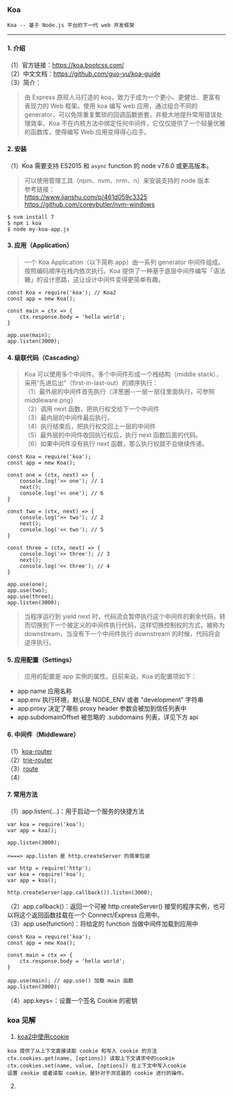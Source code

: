 ### Koa
    Koa -- 基于 Node.js 平台的下一代 web 开发框架
---
#### 1. 介绍
（1）官方链接：https://koa.bootcss.com/  
（2）中文文档：https://github.com/guo-yu/koa-guide  
（3）简介：  
> 由 Express 原班人马打造的 koa，致力于成为一个更小、更健壮、更富有表现力的 Web 框架。使用 koa 编写 web 应用，通过组合不同的 generator，可以免除重复繁琐的回调函数嵌套，并极大地提升常用错误处理效率。Koa 不在内核方法中绑定任何中间件，它仅仅提供了一个轻量优雅的函数库，使得编写 Web 应用变得得心应手。

#### 2. 安装
（1）Koa 需要支持 ES2015 和 `async` function 的 node v7.6.0 或更高版本。
> 可以使用管理工具（npm、nvm、nrm、n）来安装支持的 node 版本<br>
参考链接：  
https://www.jianshu.com/p/461d059c3325 <br>
https://github.com/coreybutler/nvm-windows <br>
```
$ nvm install 7
$ npm i koa
$ node my-koa-app.js
```

#### 3. 应用（Application）
> 一个 Koa Application（以下简称 app）由一系列 generator 中间件组成。按照编码顺序在栈内依次执行。Koa 提供了一种基于底层中间件编写「语法糖」的设计思路，这让设计中间件变得更简单有趣。
```
const Koa = require('koa'); // Koa2
const app = new Koa();

const main = ctx => {
    ctx.response.body = 'hello world';
}

app.use(main);
app.listen(3000);
```

#### 4. 级联代码（Cascading）
> Koa 可以使用多个中间件。多个中间件形成一个栈结构（middle stack），采用“先进后出”（first-in-last-out）的顺序执行：<br>
（1）最外层的中间件首先执行（洋葱圈--一层一层往里面执行，可参照middleware.png）<br>
（2）调用 next 函数，把执行权交给下一个中间件<br>
（3）最内层的中间件最后执行。<br>
（4）执行结束后，把执行权交回上一层的中间件<br>
（5）最外层的中间件收回执行权后，执行 next 函数后面的代码。<br>
（6）如果中间件没有执行 next 函数，那么执行权就不会继续传递。
```
const Koa = require('koa');
const app = new Koa();

const one = (ctx, next) => {
    console.log('>> one'); // 1
    next();
    console.log('<< one'); // 6
}

const two = (ctx, next) => {
    console.log('>> two'); // 2
    next();
    console.log('<< two'); // 5
}

const three = (ctx, next) => {
    console.log('>> three'); // 3
    next();
    console.log('<< three'); // 4
}

app.use(one);
app.use(two);
app.use(three);
app.listen(3000);
```
> 当程序运行到 yield next 时，代码流会暂停执行这个中间件的剩余代码，转而切换到下一个被定义的中间件执行代码，这样切换控制权的方式，被称为 downstream，当没有下一个中间件执行 downstream 的时候，代码将会逆序执行。

#### 5. 应用配置（Settings）
> 应用的配置是 app 实例的属性。目前来说，Koa 的配置项如下：
* app.name 应用名称
* app.env 执行环境，默认是 NODE_ENV 或者 "development" 字符串
* app.proxy 决定了哪些 proxy header 参数会被加到信任列表中
* app.subdomainOffset 被忽略的 .subdomains 列表，详见下方 api

#### 6. 中间件（Middleware）
（1）[koa-router](https://github.com/alexmingoia/koa-router)  
（2）[trie-router](https://github.com/koajs/trie-router)  
（3）[route](https://github.com/koajs/route)  
（4）

#### 7. 常用方法
（1）app.listen(...)：用于启动一个服务的快捷方法
```
var koa = require('koa');
var app = koa();

app.listen(3000);

<===> app.listen 是 http.createServer 的简单包装

var http = require('http');
var koa = require('koa');
var app = koa();

http.createServer(app.callback()).listen(3000);

```
（2）app.callback()：返回一个可被 http.createServer() 接受的程序实例，也可以将这个返回函数挂载在一个 Connect/Express 应用中。  
（3）app.use(function)：将给定的 function 当做中间件加载到应用中
```
const Koa = require('koa');
const app = new Koa();

const main = ctx => {
    ctx.response.body = 'hello world';
}

app.use(main); // app.use() 加载 main 函数
app.listen(3000);
```
（4）app.keys=：设置一个签名 Cookie 的密钥  


### koa 见解
1. [koa2中使用cookie](https://blog.csdn.net/lschange/article/details/81063954)
```
koa 提供了从上下文直接读取 cookie 和写入 cookie 的方法
ctx.cookies.get(name, [options]) 读取上下文请求中的cookie
ctx.cookies.set(name, value, [options]) 在上下文中写入cookie
设置 cookie 或者读取 cookie，是针对于浏览器的 cookie 进行的操作。
```

2. 
